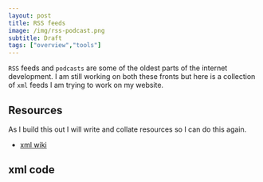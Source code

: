 ```yaml
---
layout: post
title: RSS feeds 
image: /img/rss-podcast.png
subtitle: Draft
tags: ["overview","tools"]
---
```


`RSS` feeds and `podcasts` are some of the oldest parts of the internet development. I am still working on both these fronts but here is a collection of `xml` feeds I am trying to work on my website.

## Resources

As I build this out I will write and collate resources so I can do this again.

- [xml wiki]("https://en.wikipedia.org/wiki/RSS")

## xml code

<script src="https://gist.github.com/rossmounce/6714509.js"></script>
